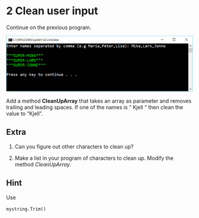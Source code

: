 ﻿# 2 Clean user input

Continue on the previous program. 

![10](Images/10.png)
 
Add a method **CleanUpArray** that takes an array as parameter and removes trailing and leading spaces. If one of the names is “   Kjell   “ then clean the value to “Kjell”. 

## Extra

1. Can you figure out other characters to clean up?

2. Make a list in your program of characters to clean up. Modify the method *CleanUpArray*.

## Hint

Use

    mystring.Trim() 